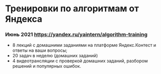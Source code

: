 
# Тренировки по алгоритмам от Яндекса

### Июнь 2021 https://yandex.ru/yaintern/algorithm-training

- 8 лекций с домашними заданиями на платформе Яндекс.Контест и ответы на ваши вопросы;
- 20 задач в неделю (домашних заданий)
- 4 видеотрансляции с проверкой домашних заданий, разбором решений и популярных ошибок.
